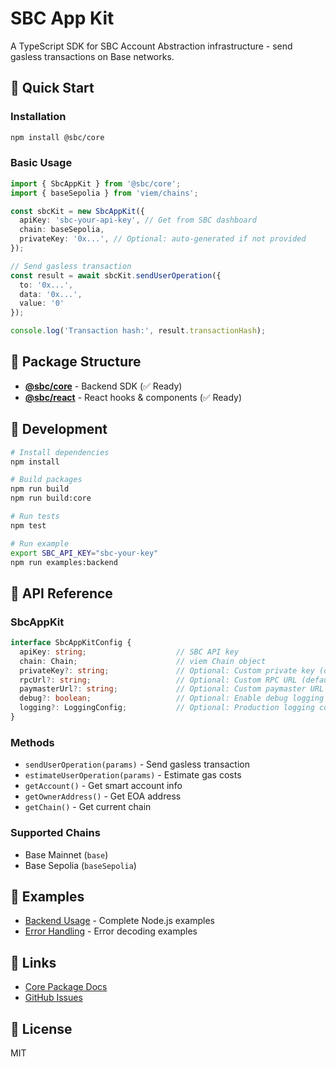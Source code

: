 # SBC App Kit

A TypeScript SDK for SBC Account Abstraction infrastructure - send gasless transactions on Base networks.

## 🚀 Quick Start

### Installation

```bash
npm install @sbc/core
```

### Basic Usage

```typescript
import { SbcAppKit } from '@sbc/core';
import { baseSepolia } from 'viem/chains';

const sbcKit = new SbcAppKit({
  apiKey: 'sbc-your-api-key', // Get from SBC dashboard
  chain: baseSepolia,
  privateKey: '0x...', // Optional: auto-generated if not provided
});

// Send gasless transaction
const result = await sbcKit.sendUserOperation({
  to: '0x...',
  data: '0x...',
  value: '0'
});

console.log('Transaction hash:', result.transactionHash);
```

## 📁 Package Structure

- **[@sbc/core](./packages/core)** - Backend SDK (✅ Ready)
- **[@sbc/react](./packages/react)** - React hooks & components (✅ Ready)

## 🔧 Development

```bash
# Install dependencies
npm install

# Build packages
npm run build
npm run build:core

# Run tests
npm test

# Run example
export SBC_API_KEY="sbc-your-key"
npm run examples:backend
```

## 📖 API Reference

### SbcAppKit

```typescript
interface SbcAppKitConfig {
  apiKey: string;                    // SBC API key
  chain: Chain;                      // viem Chain object
  privateKey?: string;               // Optional: Custom private key (default: auto-generated)
  rpcUrl?: string;                   // Optional: Custom RPC URL (default: chain's default RPC)
  paymasterUrl?: string;             // Optional: Custom paymaster URL (default: SBC's paymaster)
  debug?: boolean;                   // Optional: Enable debug logging (default: false)
  logging?: LoggingConfig;           // Optional: Production logging configuration (default: disabled)
}
```

### Methods

- `sendUserOperation(params)` - Send gasless transaction
- `estimateUserOperation(params)` - Estimate gas costs
- `getAccount()` - Get smart account info
- `getOwnerAddress()` - Get EOA address
- `getChain()` - Get current chain

### Supported Chains

- Base Mainnet (`base`)
- Base Sepolia (`baseSepolia`)

## 📝 Examples

- [Backend Usage](./examples/backend) - Complete Node.js examples
- [Error Handling](./examples/backend/error-handling-demo.ts) - Error decoding examples

## 🔗 Links

- [Core Package Docs](./packages/core)
- [GitHub Issues](https://github.com/stablecoinxyz/app-kit/issues)

## 📄 License

MIT
